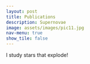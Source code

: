 ```yaml
---
layout: post
title: Publications
description: Supernovae
image: assets/images/pic11.jpg
nav-menu: true
show_tile: false
---
```


I study stars that explode!
